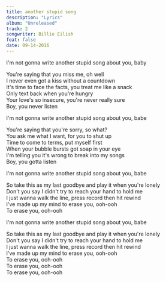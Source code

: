 ```yaml
---
title: another stupid song
description: "Lyrics"
album: "Unreleased"
track: 2
songwriter: Billie Eilish
feat: false
date: 09-14-2016
---
```


<p className="intro">
I'm not gonna write another stupid song about you, baby <br />
</p>

<p className="verse-one">
You're saying that you miss me, oh well <br />
I never even got a kiss without a countdown <br />
It's time to face the facts, you treat me like a snack <br />
Only text back when you're hungry <br />
Your love's so insecure, you're never really sure <br />
Boy, you never listen <br />

</p>
<p className="chorus">
I'm not gonna write another stupid song about you, babe <br />
</p>

<p className="verse-two">
You're saying that you're sorry, so what? <br />
You ask me what I want, for you to shut up <br />
Time to come to terms, put myself first <br />
When your bubble bursts got soap in your eye <br />
I'm telling you it's wrong to break into my songs <br />
Boy, you gotta listen <br />
</p>

<p className="chorus">
I'm not gonna write another stupid song about you, babe <br />
</p>
<p className="bridge">
So take this as my last goodbye and play it when you're lonely <br />
Don't you say I didn't try to reach your hand to hold me <br />
I just wanna walk the line, press record then hit rewind <br />
I've made up my mind to erase you, ooh-ooh <br />
To erase you, ooh-ooh <br />
</p>
<p className="chorus">
I'm not gonna write another stupid song about you, babe <br />
</p>
<p className="outro">
So take this as my last goodbye and play it when you're lonely <br />
Don't you say I didn't try to reach your hand to hold me <br />
I just wanna walk the line, press record then hit rewind <br />
I've made up my mind to erase you, ooh-ooh <br />
To erase you, ooh-ooh <br />
To erase you, ooh-ooh <br />
To erase you, ooh-ooh <br />
</p>
